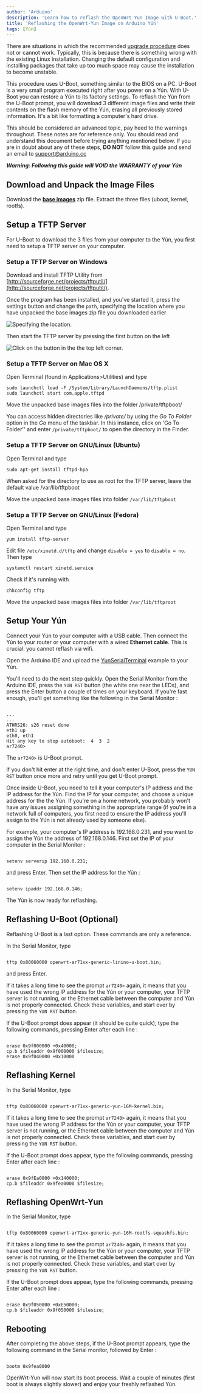 ```yaml
---
author: 'Arduino'
description: 'Learn how to reflash the OpenWrt-Yun Image with U-Boot.'
title: 'Reflashing the OpenWrt-Yun Image on Arduino Yún'
tags: [Yún]
---
```


There are situations in which the recommended [upgrade procedure](https://www.arduino.cc/en/Tutorial/YunSysupgrade) does not or cannot work. Typically, this is because there is something wrong with the existing Linux installation. Changing the default  configuration and installing packages that take up too much space may cause the installation to become unstable.

This procedure uses U-Boot, something similar to the BIOS on a PC.  U-Boot is a very small program executed right after you power on a Yún. With U-Boot you can restore a Yún to its factory settings. To reflash the Yún from the U-Boot prompt, you will download 3 different image files and write their contents on the flash memory of the Yún, erasing all previously stored information. It's a bit like formatting a computer's hard drive.

This should be considered an advanced topic, pay heed to the warnings throughout. These notes are for reference only. You should read and understand this document before trying anything mentioned below.
If you are in doubt about any of these steps, **DO NOT** follow this guide and send an email to support@arduino.cc

***Warning: Following this guide will VOID the WARRANTY of your Yún***

## Download and Unpack the Image Files

Download the **[base images](https://content.arduino.cc/assets/YunImage_v1.5.3.zip)** zip file. Extract the three files (uboot, kernel, rootfs).

## Setup a TFTP Server

For U-Boot to download the 3 files from your computer to the Yún, you first need to setup a TFTP server on your computer.

### Setup a TFTP Server on Windows

Download and install TFTP Utility from [http://sourceforge.net/projects/tftputil/](http://sourceforge.net/projects/tftputil/).

Once the program has been installed, and you've started it, press the settings button and change the `path`, specifying the location where you have unpacked the base images zip file you downloaded earlier

![Specifying the location.](assets/tftp_windows1.png)

Then start the TFTP server by pressing the first button on the left

![Click on the button in the the top left corner.](assets/tftp_windows2.png)

### Setup a TFTP Server on Mac OS X

Open Terminal (found in Applications>Utilities) and type

```arduino
sudo launchctl load -F /System/Library/LaunchDaemons/tftp.plist
sudo launchctl start com.apple.tftpd
```

Move the unpacked base images files into the folder /private/tftpboot/

You can access hidden directories like */private/* by using the *Go To Folder* option in the *Go* menu of the taskbar. In this instance, click on 'Go To Folder'' and enter `/private/tftpboot/` to open the directory in the Finder.

### Setup a TFTP Server on GNU/Linux (Ubuntu)

Open Terminal and type

```arduino
sudo apt-get install tftpd-hpa
```

When asked for the directory to use as root for the TFTP server, leave the default value /var/lib/tftpboot

Move the unpacked base images files into folder `/var/lib/tftpboot`

### Setup a TFTP Server on GNU/Linux (Fedora)

Open Terminal and type

```arduino
yum install tftp-server
```

Edit file `/etc/xinetd.d/tftp` and change `disable = yes` to `disable = no`. Then type

```arduino
systemctl restart xinetd.service
```

Check if it's running with

```arduino
chkconfig tftp
```

Move the unpacked base images files into folder `/var/lib/tftproot`

## Setup Your Yún

Connect your Yún to your computer with a USB cable. Then connect the Yún to your router or your computer with a wired **Ethernet cable**. This is crucial: you cannot reflash via wifi.

Open the Arduino IDE and upload the [YunSerialTerminal](https://www.arduino.cc/en/Tutorial/LibraryExamples/YunSerialTerminal) example to your Yún.

You'll need to do the next step quickly. Open the Serial Monitor from the Arduino IDE, press the `YUN RST` button (the white one near the LEDs), and press the Enter button a couple of times on your keyboard. If you're fast enough, you'll get something like the following in the Serial Monitor :

```arduino

...
...
ATHRS26: s26 reset done
eth1 up
eth0, eth1
Hit any key to stop autoboot:  4  3  2
ar7240>

```

The `ar7240>` is U-Boot prompt.

If you don't hit enter at the right time, and don't enter U-Boot, press the `YUN RST` button once more and retry until you get U-Boot prompt.

Once inside U-Boot, you need to tell it your computer's IP address and the IP address for the Yún. Find the IP for your computer, and choose a unique address for the the  Yún. If you're on a home network, you probably won't have any issues assigning something in the appropriate range (if you're in a network full of computers, you first need to ensure the IP address you'll assign to the Yún is not already used by someone else).

For example, your computer's IP address is 192.168.0.231, and you want to assign the  Yún the address of 192.168.0.146. First set the IP of your computer in the Serial Monitor :

```arduino

setenv serverip 192.168.0.231;

```

and press Enter. Then set the IP address for the Yún :

```arduino

setenv ipaddr 192.168.0.146;

```

The Yún is now ready for reflashing.

## Reflashing U-Boot (Optional)

Reflashing U-Boot is a last option. These commands are only a reference.

In the Serial Monitor, type

```arduino

tftp 0x80060000 openwrt-ar71xx-generic-linino-u-boot.bin;

```

and press Enter.

If it takes a long time to see the prompt `ar7240>` again, it means that you have used the wrong IP address for the  Yún or your computer, your TFTP server is not running, or the Ethernet cable between the computer and  Yún is not properly connected. Check these variables, and start over by pressing the `YUN RST` button.

If the U-Boot prompt does appear (it should be quite quick), type the following commands, pressing Enter after each line :

```arduino

erase 0x9f000000 +0x40000;
cp.b $fileaddr 0x9f000000 $filesize;
erase 0x9f040000 +0x10000

```

## Reflashing Kernel

In the Serial Monitor, type

```arduino

tftp 0x80060000 openwrt-ar71xx-generic-yun-16M-kernel.bin;

```

If it takes a long time to see the prompt `ar7240>` again, it means that you have used the wrong IP address for the  Yún or your computer, your TFTP server is not running, or the Ethernet cable between the computer and  Yún is not properly connected. Check these variables, and start over by pressing the `YUN RST` button.

If the U-Boot prompt does appear, type the following commands, pressing Enter after each line :

```arduino

erase 0x9fEa0000 +0x140000;
cp.b $fileaddr 0x9fea0000 $filesize;

```

## Reflashing OpenWrt-Yun

In the Serial Monitor, type

```arduino

tftp 0x80060000 openwrt-ar71xx-generic-yun-16M-rootfs-squashfs.bin;

```

If it takes a long time to see the prompt `ar7240>` again, it means that you have used the wrong IP address for the  Yún or your computer, your TFTP server is not running, or the Ethernet cable between the computer and  Yún is not properly connected. Check these variables, and start over by pressing the `YUN RST` button.

If the U-Boot prompt does appear, type the following commands, pressing Enter after each line :

```arduino

erase 0x9f050000 +0xE50000;
cp.b $fileaddr 0x9f050000 $filesize;

```

## Rebooting

After completing the above steps, if the U-Boot prompt appears, type the following command in the Serial monitor, followed by  Enter :

```arduino

bootm 0x9fea0000

```

OpenWrt-Yun will now start its boot process. Wait a couple of minutes (first boot is always slightly slower) and enjoy your freshly reflashed Yún.
